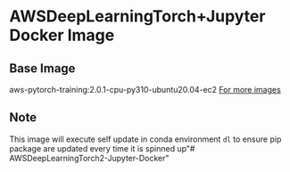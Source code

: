 # AWSDeepLearningTorch+Jupyter Docker Image

## Base Image
aws-pytorch-training:2.0.1-cpu-py310-ubuntu20.04-ec2
[For more images](https://github.com/aws/deep-learning-containers/blob/master/available_images.md)

## Note
This image will execute self update in conda environment ```dl``` to ensure pip package are updated every time it is spinned up"# AWSDeepLearningTorch2-Jupyter-Docker" 
